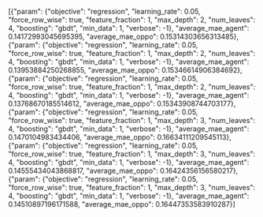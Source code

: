 [{"param": {"objective": "regression", "learning_rate": 0.05, "force_row_wise": true, "feature_fraction": 1, "max_depth": 2, "num_leaves": 4, "boosting": "gbdt", "min_data": 1, "verbose": -1}, "average_mae_agent": 0.14172993045695395, "average_mae_oppo": 0.15314303656313485}, {"param": {"objective": "regression", "learning_rate": 0.05, "force_row_wise": true, "feature_fraction": 1, "max_depth": 2, "num_leaves": 4, "boosting": "gbdt", "min_data": 1, "verbose": -1}, "average_mae_agent": 0.13953884250268855, "average_mae_oppo": 0.15346614906384692}, {"param": {"objective": "regression", "learning_rate": 0.05, "force_row_wise": true, "feature_fraction": 1, "max_depth": 2, "num_leaves": 4, "boosting": "gbdt", "min_data": 1, "verbose": -1}, "average_mae_agent": 0.13768670185514612, "average_mae_oppo": 0.15343908744703177}, {"param": {"objective": "regression", "learning_rate": 0.05, "force_row_wise": true, "feature_fraction": 1, "max_depth": 3, "num_leaves": 4, "boosting": "gbdt", "min_data": 1, "verbose": -1}, "average_mae_agent": 0.1470104983434406, "average_mae_oppo": 0.16634111209545113}, {"param": {"objective": "regression", "learning_rate": 0.05, "force_row_wise": true, "feature_fraction": 1, "max_depth": 3, "num_leaves": 4, "boosting": "gbdt", "min_data": 1, "verbose": -1}, "average_mae_agent": 0.14555434043868817, "average_mae_oppo": 0.16424356156580217}, {"param": {"objective": "regression", "learning_rate": 0.05, "force_row_wise": true, "feature_fraction": 1, "max_depth": 3, "num_leaves": 4, "boosting": "gbdt", "min_data": 1, "verbose": -1}, "average_mae_agent": 0.14510897196171588, "average_mae_oppo": 0.16447353583910287}]